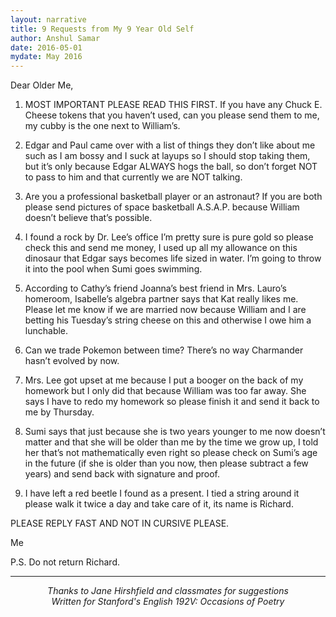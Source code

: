 ```yaml
---
layout: narrative
title: 9 Requests from My 9 Year Old Self
author: Anshul Samar
date: 2016-05-01
mydate: May 2016
---
```


Dear Older Me,

1. MOST IMPORTANT PLEASE READ THIS FIRST. If you have any Chuck E. Cheese
tokens that you haven’t used, can you please send them to me, my cubby
is the one next to William’s.

2. Edgar and Paul came over with a list of things they don’t like about
me such as I am bossy and I suck at layups so I should stop taking
them, but it’s only because Edgar ALWAYS hogs the ball, so don’t
forget NOT to pass to him and that currently we are NOT talking.

3. Are you a professional basketball player or an astronaut? If you are
both please send pictures of space basketball A.S.A.P. because William
doesn’t believe that’s possible.

4. I found a rock by Dr. Lee’s office I’m pretty sure is pure gold so
please check this and send me money, I used up all my allowance on
this dinosaur that Edgar says becomes life sized in water. I’m going
to throw it into the pool when Sumi goes swimming.

5. According to Cathy’s friend Joanna’s best friend in Mrs. Lauro’s
homeroom, Isabelle’s algebra partner says that Kat really likes
me. Please let me know if we are married now because William and I are
betting his Tuesday’s string cheese on this and otherwise I owe him a
lunchable.

6. Can we trade Pokemon between time? There’s no way Charmander hasn’t
evolved by now.

7. Mrs. Lee got upset at me because I put a booger on the back of my
homework but I only did that because William was too far away. She
says I have to redo my homework so please finish it and send it back
to me by Thursday.

8. Sumi says that just because she is two years younger to me now doesn’t
matter and that she will be older than me by the time we grow up, I
told her that’s not mathematically even right so please check on
Sumi’s age in the future (if she is older than you now, then please
subtract a few years) and send back with signature and proof.

9. I have left a red beetle I found as a present. I tied a string around
it please walk it twice a day and take care of it, its name is
Richard.

PLEASE REPLY FAST AND NOT IN CURSIVE PLEASE.

Me

P.S. Do not return Richard.

---

<p style="text-align: center;">
<i> Thanks to Jane Hirshfield and classmates for suggestions </i> <br>
<i> Written for Stanford's English 192V: Occasions of Poetry </i>
</p>